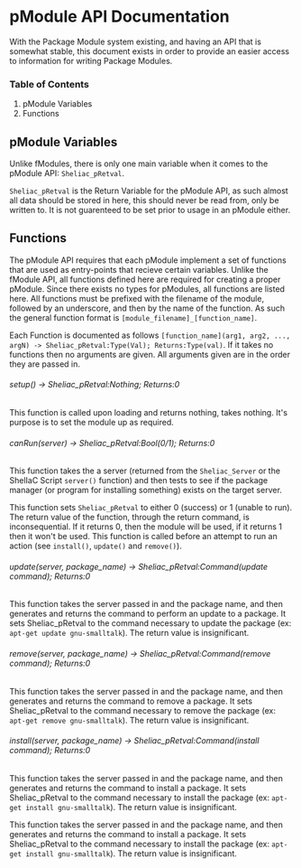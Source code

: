 # pModule API Documentation
  With the Package Module system existing, and having an API that is somewhat stable, this document exists in order to provide an easier access to information for writing Package Modules.

### Table of Contents
1. pModule Variables
2. Functions

## pModule Variables  
  Unlike fModules, there is only one main variable when it comes to the pModule API: `Sheliac_pRetval`.

`Sheliac_pRetval` is the Return Variable for the pModule API, as such almost all data should be stored in here, this should never be read from, only be written to. It is not guarenteed to be set prior to usage in an pModule either.

## Functions  
  The pModule API requires that each pModule implement a set of functions that are used as entry-points that recieve certain variables. Unlike the fModule API, all functions defined here are required for creating a proper pModule. Since there exists no types for pModules, all functions are listed here. All functions must be prefixed with the filename of the module, followed by an underscore, and then by the name of the function. As such the general function format is `[module_filename]_[function_name]`.

Each Function is documented as follows `[function_name](arg1, arg2, ..., argN) -> Sheliac_pRetval:Type(Val); Returns:Type(val)`. If it takes no functions then no arguments are given. All arguments given are in the order they are passed in.

###### setup() -> Sheliac_pRetval:Nothing; Returns:0  
This function is called upon loading and returns nothing, takes nothing. It's purpose is to set the module up as required.

###### canRun(server) -> Sheliac_pRetval:Bool(0/1); Returns:0 
This function takes the a server (returned from the `Sheliac_Server` or the ShelIaC Script `server()` function) and then tests to see if the package manager (or program for installing something) exists on the target server.

This function sets `Sheliac_pRetval` to either 0 (success) or 1 (unable to run). The return value of the function, through the return command, is inconsequential. If it returns 0, then the module will be used, if it returns 1 then it won't be used. This function is called before an attempt to run an action (see `install()`, `update()` and `remove()`).

###### update(server, package_name) -> Sheliac_pRetval:Command(update command); Returns:0  
This function takes the server passed in and the package name, and then generates and returns the command to perform an update to a package. It sets Sheliac_pRetval to the command necessary to update the package (ex: `apt-get update gnu-smalltalk`). The return value is insignificant.

###### remove(server, package_name) -> Sheliac_pRetval:Command(remove command); Returns:0  
This function takes the server passed in and the package name, and then generates and returns the command to remove a package. It sets Sheliac_pRetval to the command necessary to remove the package (ex: `apt-get remove gnu-smalltalk`). The return value is insignificant.

###### install(server, package_name) -> Sheliac_pRetval:Command(install command); Returns:0  
This function takes the server passed in and the package name, and then generates and returns the command to install a package. It sets Sheliac_pRetval to the command necessary to install the package (ex: `apt-get install gnu-smalltalk`). The return value is insignificant.

This function takes the server passed in and the package name, and then generates and returns the command to install a package. It sets Sheliac_pRetval to the command necessary to install the package (ex: `apt-get install gnu-smalltalk`). The return value is insignificant.
